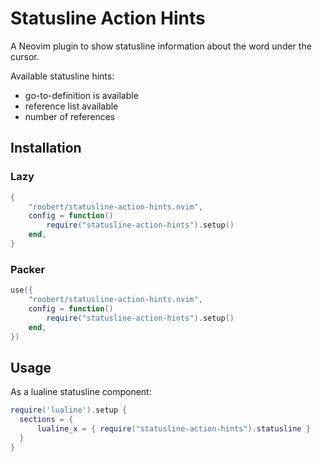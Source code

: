 # Statusline Action Hints

A Neovim plugin to show statusline information about the word under the cursor.

Available statusline hints:
* go-to-definition is available
* reference list available
* number of references

## Installation

### Lazy

``` lua
{
    "roobert/statusline-action-hints.nvim",
    config = function()
        require("statusline-action-hints").setup()
    end,
}
```

### Packer

``` lua
use({
    "roobert/statusline-action-hints.nvim",
    config = function()
        require("statusline-action-hints").setup()
    end,
})
```

## Usage

As a lualine statusline component:

``` lua
require('lualine').setup {
  sections = {
      lualine_x = { require("statusline-action-hints").statusline }
  }
}
```
